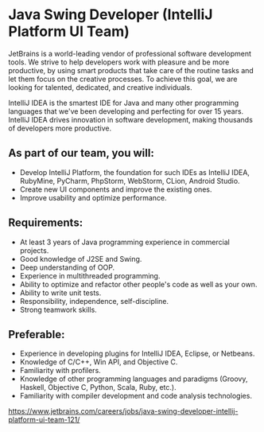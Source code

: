# Java Swing Developer (IntelliJ Platform UI Team)

JetBrains is a world-leading vendor of professional software development tools. We strive to help developers work with pleasure and be more productive, by using smart products that take care of the routine tasks and let them focus on the creative processes. To achieve this goal, we are looking for talented, dedicated, and creative individuals.

IntelliJ IDEA is the smartest IDE for Java and many other programming languages that we've been developing and perfecting for over 15 years. IntelliJ IDEA drives innovation in software development, making thousands of developers more productive.

## As part of our team, you will:
- Develop IntelliJ Platform, the foundation for such IDEs as IntelliJ IDEA, RubyMine, PyCharm, PhpStorm, WebStorm, CLion, Android Studio.
- Create new UI components and improve the existing ones.
- Improve usability and optimize performance.

## Requirements:
- At least 3 years of Java programming experience in commercial projects.
- Good knowledge of J2SE and Swing.
- Deep understanding of OOP.
- Experience in multithreaded programming.
- Ability to optimize and refactor other people's code as well as your own.
- Ability to write unit tests.
- Responsibility, independence, self-discipline.
- Strong teamwork skills.

## Preferable:
- Experience in developing plugins for IntelliJ IDEA, Eclipse, or Netbeans.
- Knowledge of C/С++, Win API, and Objective C.
- Familiarity with profilers.
- Knowledge of other programming languages and paradigms (Groovy, Haskell, Objective C, Python, Scala, Ruby, etc.).
- Familiarity with compiler development and code analysis technologies.

https://www.jetbrains.com/careers/jobs/java-swing-developer-intellij-platform-ui-team-121/
